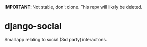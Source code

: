 **IMPORTANT**: Not stable, don't clone.  This repo will likely be deleted.

django-social
=============
Small app relating to social (3rd party) interactions.